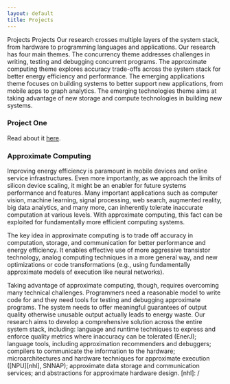 ```yaml
---
layout: default
title: Projects
---
```


Projects Projects Our research crosses multiple layers of the system stack, from hardware to programming languages and applications. Our research has four main themes. The concurrency theme addresses challenges in writing, testing and debugging concurrent programs. The approximate computing theme explores accuracy trade-offs across the system stack for better energy efficiency and performance. The emerging applications theme focuses on building systems to better support new applications, from mobile apps to graph analytics. The emerging technologies theme aims at taking advantage of new storage and compute technologies in building new systems.

### Project One
Read about it [here][project].

[project]: ProjectOne/index.md

### Approximate Computing
Improving energy efficiency is paramount in mobile devices and online service infrastructures. Even more importantly, as we approach the limits of silicon device scaling, it might be an enabler for future systems performance and features. Many important applications such as computer vision, machine learning, signal processing, web search, augmented reality, big data analytics, and many more, can inherently tolerate inaccurate computation at various levels. With approximate computing, this fact can be exploited for fundamentally more efficient computing systems.

The key idea in approximate computing is to trade off accuracy in computation, storage, and communication for better performance and energy efficiency. It enables effective use of more aggressive transistor technology, analog computing techniques in a more general way, and new optimizations or code transformations (e.g., using fundamentally approximate models of execution like neural networks).

Taking advantage of approximate computing, though, requires overcoming many technical challenges. Programmers need a reasonable model to write code for and they need tools for testing and debugging approximate programs. The system needs to offer meaningful guarantees of output quality otherwise unusable output actually leads to energy waste. Our research aims to develop a comprehensive solution across the entire system stack, including: language and runtime techniques to express and enforce quality metrics where inaccuracy can be tolerated (EnerJ); language tools, including approximation recommenders and debuggers; compilers to communicate the information to the hardware; microarchitectures and hardware techniques for approximate execution ([NPU][nhl], SNNAP); approximate data storage and communication services; and abstractions for approximate hardware design.
[nhl]: /
